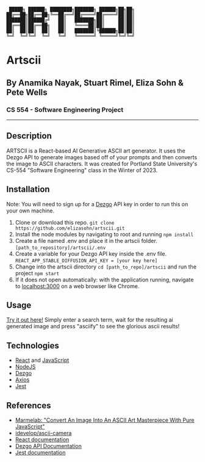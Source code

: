    
     █████╗ ██████╗ ████████╗███████╗ ██████╗██╗██╗
    ██╔══██╗██╔══██╗╚══██╔══╝██╔════╝██╔════╝██║██║
    ███████║██████╔╝   ██║   ███████╗██║     ██║██║
    ██╔══██║██╔══██╗   ██║   ╚════██║██║     ██║██║
    ██║  ██║██║  ██║   ██║   ███████║╚██████╗██║██║
    ╚═╝  ╚═╝╚═╝  ╚═╝   ╚═╝   ╚══════╝ ╚═════╝╚═╝╚═╝
                                               
# Artscii

## By Anamika Nayak, Stuart Rimel, Eliza Sohn & Pete Wells

### CS 554 - Software Engineering Project

---

## Description

ARTSCII is a React-based AI Generative ASCII art generator. It uses the Dezgo API to generate images based off of your prompts and then converts the image to ASCII characters.
It was created for Portland State University's CS-554 "Software Engineering" class in the Winter of 2023.

## Installation

Note: You will need to sign up for a [Dezgo](https://rapidapi.com/dezgo/api/dezgo/pricing) API key in order to run this on your own machine.

1. Clone or download this repo. `git clone https://github.com/elizasohn/artscii.git`
2. Install the node modules by navigating to root and running `npm install`
3. Create a file named .env and place it in the artscii folder. `[path_to_repository]/artscii/.env`
4. Create a variable for your Dezgo API key inside the .env file. `REACT_APP_STABLE_DIFFUSION_API_KEY = [your key here]`
5. Change into the artscii directory `cd [path_to_repo]/artscii` and run the project `npm start`
6. If it does not open automatically: with the application running, navigate to [localhost:3000](localhost:3000/) on a web browser like Chrome.

## Usage

[Try it out here!](https://artscii.elizasohn.com/)
Simply enter a search term, wait for the resulting ai generated image and press "asciify" to see the glorious ascii results!

## Technologies

- [React](https://react.dev/) and [JavaScript](https://www.javascript.com/)
- [NodeJS](https://nodejs.org/en)
- [Dezgo](https://rapidapi.com/dezgo/api/dezgo/details)
- [Axios](https://axios-http.com/docs/intro)
- [Jest](https://jestjs.io/)

## References

- [Marmelab: "Convert An Image Into An ASCII Art Masterpiece With Pure JavaScript"](https://marmelab.com/blog/2018/02/20/convert-image-to-ascii-art-masterpiece.html)
- [idevelop/ascii-camera](https://github.com/idevelop/ascii-camera)
- [React documentation](https://react.dev/reference/react)
- [Dezgo API Documentation](https://rapidapi.com/dezgo/api/dezgo)
- [Jest documentation](https://jestjs.io/docs/getting-started)
